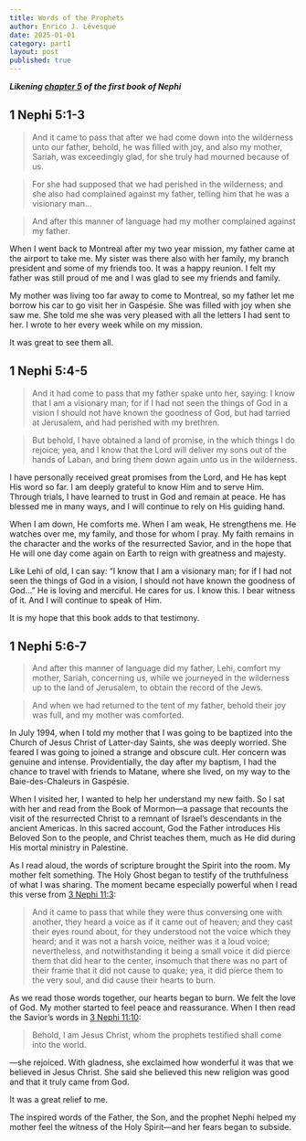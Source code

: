 ```yaml
---
title: Words of the Prophets
author: Enrico J. Lévesque
date: 2025-01-01
category: part1
layout: post
published: true
---
```


***Likening [chapter 5](https://www.churchofjesuschrist.org/study/scriptures/bofm/1-ne/5?lang=eng) of the first book of Nephi***


## 1 Nephi 5:1-3

> And it came to pass that after we had come down into the wilderness unto our father, behold, he was filled with joy, and also my mother, Sariah, was exceedingly glad, for she truly had mourned because of us.

> For she had supposed that we had perished in the wilderness; and she also had complained against my father, telling him that he was a visionary man...

> And after this manner of language had my mother complained against my father.

When I went back to Montreal after my two year mission, my father came at the airport to take me. My sister was there also with her family, my branch president and some of my friends too.  It was a happy reunion.  I felt my father was still proud of me and I was glad to see my friends and family.  

My mother was living too far away to come to Montreal, so my father let me borrow his car to go visit her in Gaspésie.  She was filled with joy when she saw me.  She told me she was very pleased with all the letters I had sent to her.  I wrote to her every week while on my mission.  

It was great to see them all.  



## 1 Nephi 5:4-5

> And it had come to pass that my father spake unto her, saying: I know that I am a visionary man; for if I had not seen the things of God in a vision I should not have known the goodness of God, but had tarried at Jerusalem, and had perished with my brethren.

> But behold, I have obtained a land of promise, in the which things I do rejoice; yea, and I know that the Lord will deliver my sons out of the hands of Laban, and bring them down again unto us in the wilderness.

I have personally received great promises from the Lord, and He has kept His word so far. I am deeply grateful to know Him and to serve Him. Through trials, I have learned to trust in God and remain at peace. He has blessed me in many ways, and I will continue to rely on His guiding hand.

When I am down, He comforts me. When I am weak, He strengthens me. He watches over me, my family, and those for whom I pray. My faith remains in the character and the works of the resurrected Savior, and in the hope that He will one day come again on Earth to reign with greatness and majesty.

Like Lehi of old, I can say: “I know that I am a visionary man; for if I had not seen the things of God in a vision, I should not have known the goodness of God…” He is loving and merciful. He cares for us. I know this. I bear witness of it. And I will continue to speak of Him.

It is my hope that this book adds to that testimony.


## 1 Nephi 5:6-7

> And after this manner of language did my father, Lehi, comfort my mother, Sariah, concerning us, while we journeyed in the wilderness up to the land of Jerusalem, to obtain the record of the Jews.

> And when we had returned to the tent of my father, behold their joy was full, and my mother was comforted.

In July 1994, when I told my mother that I was going to be baptized into the Church of Jesus Christ of Latter-day Saints, she was deeply worried. She feared I was going to joined a strange and obscure cult. Her concern was genuine and intense. Providentially, the day after my baptism, I had the chance to travel with friends to Matane, where she lived, on my way to the Baie-des-Chaleurs in Gaspésie.

When I visited her, I wanted to help her understand my new faith. So I sat with her and read from the Book of Mormon—a passage that recounts the visit of the resurrected Christ to a remnant of Israel’s descendants in the ancient Americas. In this sacred account, God the Father introduces His Beloved Son to the people, and Christ teaches them, much as He did during His mortal ministry in Palestine.

As I read aloud, the words of scripture brought the Spirit into the room. My mother felt something. The Holy Ghost began to testify of the truthfulness of what I was sharing. The moment became especially powerful when I read this verse from [3 Nephi 11:3](https://www.churchofjesuschrist.org/study/scriptures/bofm/3-ne/11?lang=eng&id=p3#p3):

> And it came to pass that while they were thus conversing one with another, they heard a voice as if it came out of heaven; and they cast their eyes round about, for they understood not the voice which they heard; and it was not a harsh voice, neither was it a loud voice; nevertheless, and notwithstanding it being a small voice it did pierce them that did hear to the center, insomuch that there was no part of their frame that it did not cause to quake; yea, it did pierce them to the very soul, and did cause their hearts to burn.

As we read those words together, our hearts began to burn. We felt the love of God. My mother started to feel peace and reassurance. When I then read the Savior’s words in [3 Nephi 11:10](https://www.churchofjesuschrist.org/study/scriptures/bofm/3-ne/11?lang=eng&id=p10#p10):

> Behold, I am Jesus Christ, whom the prophets testified shall come into the world.

—she rejoiced. With gladness, she exclaimed how wonderful it was that we believed in Jesus Christ. She said she believed this new religion was good and that it truly came from God.

It was a great relief to me.

The inspired words of the Father, the Son, and the prophet Nephi helped my mother feel the witness of the Holy Spirit—and her fears began to subside.

<!--
## 1 Nephi 5:8

> And she spake, saying: Now I know of a surety that the Lord hath commanded my husband to flee into the wilderness; yea, and I also know of a surety that the Lord hath protected my sons, and delivered them out of the hands of Laban, and given them power whereby they could accomplish the thing which the Lord hath commanded them. And after this manner of language did she speak.


parler de ma mère et de sa croyance exprimée en Joseph Smith et le Livre de Mormon - et la main de Dieu dans ma vie.  par ensuite de la lecture du Livre de Mormon que je faisais avec Louis Perras au travail. parler aussi du Read & Liken en mission.


## 1 Nephi 5:9

> And it came to pass that they did rejoice exceedingly, and did offer sacrifice and burnt offerings unto the Lord; and they gave thanks unto the God of Israel.

## 1 Nephi 5:10

> And after they had given thanks unto the God of Israel, my father, Lehi, took the records which were engraven upon the plates of brass, and he did search them from the beginning.

## 1 Nephi 5:11

> And he beheld that they did contain the five books of Moses, which gave an account of the creation of the world, and also of Adam and Eve, who were our first parents;

## 1 Nephi 5:12

> And also a record of the Jews from the beginning, even down to the commencement of the reign of Zedekiah, king of Judah;

## 1 Nephi 5:13

> And also the prophecies of the holy prophets, from the beginning, even down to the commencement of the reign of Zedekiah; and also many prophecies which have been spoken by the mouth of Jeremiah.

## 1 Nephi 5:14

> And it came to pass that my father, Lehi, also found upon the plates of brass a genealogy of his fathers; wherefore he knew that he was a descendant of Joseph; yea, even that Joseph who was the son of Jacob, who was sold into Egypt, and who was preserved by the hand of the Lord, that he might preserve his father, Jacob, and all his household from perishing with famine.

## 1 Nephi 5:15

> And they were also led out of captivity and out of the land of Egypt, by that same God who had preserved them.

## 1 Nephi 5:16

> And thus my father, Lehi, did discover the genealogy of his fathers. And Laban also was a descendant of Joseph, wherefore he and his fathers had kept the records.

## 1 Nephi 5:17

> And now when my father saw all these things, he was filled with the Spirit, and began to prophesy concerning his seed—

## 1 Nephi 5:18

> That these plates of brass should go forth unto all nations, kindreds, tongues, and people who were of his seed.

## 1 Nephi 5:19

> Wherefore, he said that these plates of brass should never perish; neither should they be dimmed any more by time. And he prophesied many things concerning his seed.

## 1 Nephi 5:20

> And it came to pass that thus far I and my father had kept the commandments wherewith the Lord had commanded us.

## 1 Nephi 5:21

> And we had obtained the records which the Lord had commanded us, and searched them and found that they were desirable; yea, even of great worth unto us, insomuch that we could preserve the commandments of the Lord unto our children.

## 1 Nephi 5:22

> Wherefore, it was wisdom in the Lord that we should carry them with us, as we journeyed in the wilderness towards the land of promise.
-->
